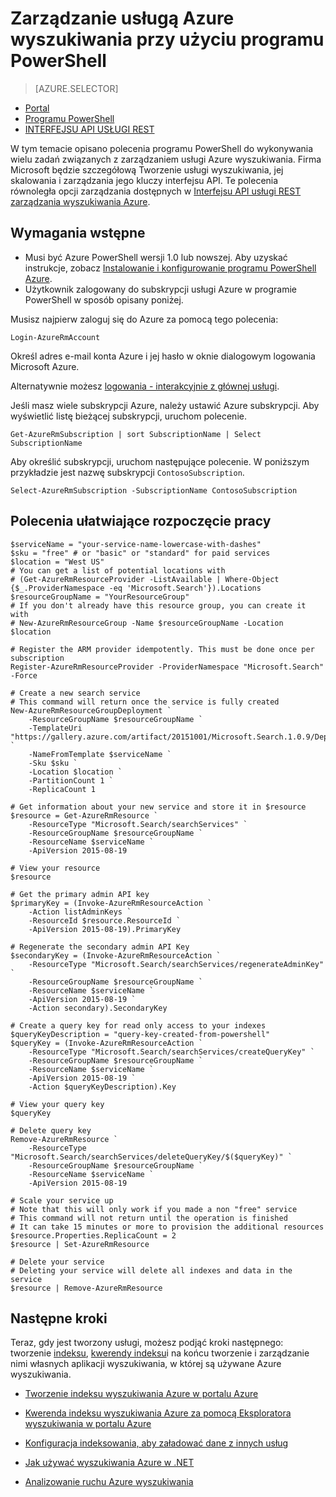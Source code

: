 <properties 
    pageTitle="Zarządzanie wyszukiwaniem Azure za pomocą skryptów programu Powershell | Microsoft Azure | Usługa wyszukiwania hostowanej chmury" 
    description="Zarządzanie usługą Azure wyszukiwania za pomocą skryptów programu PowerShell. Tworzenie lub aktualizowanie usługi Azure wyszukiwania i zarządzanie nimi klawiszy Administrator wyszukiwania Azure" 
    services="search" 
    documentationCenter="" 
    authors="seansaleh" 
    manager="mblythe" 
    editor=""
    tags="azure-resource-manager"/>

<tags 
    ms.service="search" 
    ms.devlang="na" 
    ms.workload="search" 
    ms.topic="article" 
    ms.tgt_pltfrm="powershell" 
    ms.date="08/15/2016" 
    ms.author="seasa"/>

# <a name="manage-your-azure-search-service-with-powershell"></a>Zarządzanie usługą Azure wyszukiwania przy użyciu programu PowerShell
> [AZURE.SELECTOR]
- [Portal](search-manage.md)
- [Programu PowerShell](search-manage-powershell.md)
- [INTERFEJSU API USŁUGI REST](search-get-started-management-api.md)

W tym temacie opisano polecenia programu PowerShell do wykonywania wielu zadań związanych z zarządzaniem usługi Azure wyszukiwania. Firma Microsoft będzie szczegółową Tworzenie usługi wyszukiwania, jej skalowania i zarządzania jego kluczy interfejsu API.
Te polecenia równoległa opcji zarządzania dostępnych w [Interfejsu API usługi REST zarządzania wyszukiwania Azure](http://msdn.microsoft.com/library/dn832684.aspx).

## <a name="prerequisites"></a>Wymagania wstępne
 
- Musi być Azure PowerShell wersji 1.0 lub nowszej. Aby uzyskać instrukcje, zobacz [Instalowanie i konfigurowanie programu PowerShell Azure](../powershell-install-configure.md).
- Użytkownik zalogowany do subskrypcji usługi Azure w programie PowerShell w sposób opisany poniżej.

Musisz najpierw zaloguj się do Azure za pomocą tego polecenia:

    Login-AzureRmAccount

Określ adres e-mail konta Azure i jej hasło w oknie dialogowym logowania Microsoft Azure.

Alternatywnie możesz [logowania - interakcyjnie z głównej usługi](../resource-group-authenticate-service-principal.md).

Jeśli masz wiele subskrypcji Azure, należy ustawić Azure subskrypcji. Aby wyświetlić listę bieżącej subskrypcji, uruchom polecenie.

    Get-AzureRmSubscription | sort SubscriptionName | Select SubscriptionName

Aby określić subskrypcji, uruchom następujące polecenie. W poniższym przykładzie jest nazwę subskrypcji `ContosoSubscription`.

    Select-AzureRmSubscription -SubscriptionName ContosoSubscription

## <a name="commands-to-help-you-get-started"></a>Polecenia ułatwiające rozpoczęcie pracy

    $serviceName = "your-service-name-lowercase-with-dashes"
    $sku = "free" # or "basic" or "standard" for paid services
    $location = "West US"
    # You can get a list of potential locations with
    # (Get-AzureRmResourceProvider -ListAvailable | Where-Object {$_.ProviderNamespace -eq 'Microsoft.Search'}).Locations
    $resourceGroupName = "YourResourceGroup" 
    # If you don't already have this resource group, you can create it with 
    # New-AzureRmResourceGroup -Name $resourceGroupName -Location $location

    # Register the ARM provider idempotently. This must be done once per subscription
    Register-AzureRmResourceProvider -ProviderNamespace "Microsoft.Search" -Force

    # Create a new search service
    # This command will return once the service is fully created
    New-AzureRmResourceGroupDeployment `
        -ResourceGroupName $resourceGroupName `
        -TemplateUri "https://gallery.azure.com/artifact/20151001/Microsoft.Search.1.0.9/DeploymentTemplates/searchServiceDefaultTemplate.json" `
        -NameFromTemplate $serviceName `
        -Sku $sku `
        -Location $location `
        -PartitionCount 1 `
        -ReplicaCount 1
    
    # Get information about your new service and store it in $resource
    $resource = Get-AzureRmResource `
        -ResourceType "Microsoft.Search/searchServices" `
        -ResourceGroupName $resourceGroupName `
        -ResourceName $serviceName `
        -ApiVersion 2015-08-19
    
    # View your resource
    $resource
    
    # Get the primary admin API key
    $primaryKey = (Invoke-AzureRmResourceAction `
        -Action listAdminKeys `
        -ResourceId $resource.ResourceId `
        -ApiVersion 2015-08-19).PrimaryKey

    # Regenerate the secondary admin API Key
    $secondaryKey = (Invoke-AzureRmResourceAction `
        -ResourceType "Microsoft.Search/searchServices/regenerateAdminKey" `
        -ResourceGroupName $resourceGroupName `
        -ResourceName $serviceName `
        -ApiVersion 2015-08-19 `
        -Action secondary).SecondaryKey

    # Create a query key for read only access to your indexes
    $queryKeyDescription = "query-key-created-from-powershell"
    $queryKey = (Invoke-AzureRmResourceAction `
        -ResourceType "Microsoft.Search/searchServices/createQueryKey" `
        -ResourceGroupName $resourceGroupName `
        -ResourceName $serviceName `
        -ApiVersion 2015-08-19 `
        -Action $queryKeyDescription).Key
    
    # View your query key
    $queryKey

    # Delete query key
    Remove-AzureRmResource `
        -ResourceType "Microsoft.Search/searchServices/deleteQueryKey/$($queryKey)" `
        -ResourceGroupName $resourceGroupName `
        -ResourceName $serviceName `
        -ApiVersion 2015-08-19
        
    # Scale your service up
    # Note that this will only work if you made a non "free" service
    # This command will not return until the operation is finished
    # It can take 15 minutes or more to provision the additional resources
    $resource.Properties.ReplicaCount = 2
    $resource | Set-AzureRmResource
    
    # Delete your service
    # Deleting your service will delete all indexes and data in the service
    $resource | Remove-AzureRmResource
    
## <a name="next-steps"></a>Następne kroki
    
Teraz, gdy jest tworzony usługi, możesz podjąć kroki następnego: tworzenie [indeksu](search-what-is-an-index.md), [kwerendy indeksu](search-query-overview.md)i na końcu tworzenie i zarządzanie nimi własnych aplikacji wyszukiwania, w której są używane Azure wyszukiwania.

- [Tworzenie indeksu wyszukiwania Azure w portalu Azure](search-create-index-portal.md)

- [Kwerenda indeksu wyszukiwania Azure za pomocą Eksploratora wyszukiwania w portalu Azure](search-explorer.md)

- [Konfiguracja indeksowania, aby załadować dane z innych usług](search-indexer-overview.md)

- [Jak używać wyszukiwania Azure w .NET](search-howto-dotnet-sdk.md)

- [Analizowanie ruchu Azure wyszukiwania](search-traffic-analytics.md)
